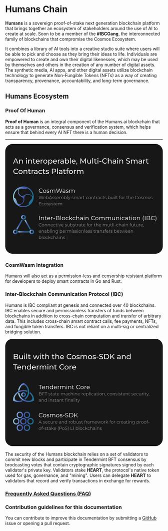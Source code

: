 <!--
title: Humans Chain Documentation
footer:
  newsletter: false
-->

# Humans Chain

**Humans** is a sovereign proof-of-stake next generation blockchain platform that brings together an ecosystem of stakeholders around the use of AI to create at scale.
Soon to be a member of the **#IBCGang**, the interconnected family of blockchains that compromise the Cosmos Ecosystem.

It combines a library of AI tools into a creative studio suite where users will be able to pick and choose as they bring their ideas to life.
Individuals are empowered to create and own their digital likenesses, which may be used by themselves and others in the creation of any number of digital assets. The synthetic media, AI apps, and other digital assets utilize blockchain technology to generate Non-Fungible Tokens (NFTs) as a way of creating transparency, provenance, accountability, and long-term governance.  

## Humans Ecosystem


### Proof Of Human

**Proof of Human** is an integral component of the Humans.ai blockchain that acts as a governance, consensus and verification system, which helps ensure that behind every AI NFT there is a human decision.

***

![](./img/cosmwasm-ibc-box.svg)

### CosmWasm Integration

Humans will also act as a permission-less and censorship resistant platform for developers to deploy smart contracts in Go and Rust.

### Inter-Blockchain Communication Protocol (IBC)

Humans is IBC compliant at genesis and connected over 40 blockchains. IBC enables secure and permissionless transfers of funds between blockchains in addition to cross-chain computation and transfer of arbitrary data. This includes cross-chain smart contract calls, fee payments, NFTs, and fungible token transfers. IBC is not reliant on a multi-sig or centralized bridging solution.

![](./img/cosmos-sdk-tendermint-box.svg)

The security of the Humans blockchain relies on a set of validators to commit new blocks and participate in Tendermint BFT consensus by brodcasting votes that contain cryptographic signatures signed by each validator's private key. Validators stake **HEART**, the protocol's native token used for gas, governance, and "mining". Users can delegate **HEART** to validators that record and verify transactions in exchange for rewards.

### [Frequently Asked Questions (FAQ)](/learn/faq.html)

### Contribution guidelines for this documentation

You can contribute to improve this documentation by submitting a [GitHub](https://github.com/humansdotai/docs-humans/issues) issue or opening a pull request.